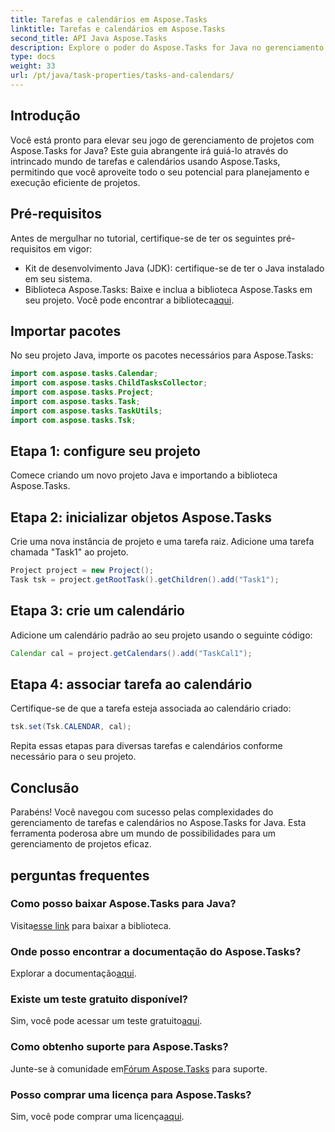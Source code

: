 ```yaml
---
title: Tarefas e calendários em Aspose.Tasks
linktitle: Tarefas e calendários em Aspose.Tasks
second_title: API Java Aspose.Tasks
description: Explore o poder do Aspose.Tasks for Java no gerenciamento eficiente de tarefas e calendários. Baixe agora para uma experiência perfeita de gerenciamento de projetos!
type: docs
weight: 33
url: /pt/java/task-properties/tasks-and-calendars/
---
```

## Introdução
Você está pronto para elevar seu jogo de gerenciamento de projetos com Aspose.Tasks for Java? Este guia abrangente irá guiá-lo através do intrincado mundo de tarefas e calendários usando Aspose.Tasks, permitindo que você aproveite todo o seu potencial para planejamento e execução eficiente de projetos.
## Pré-requisitos
Antes de mergulhar no tutorial, certifique-se de ter os seguintes pré-requisitos em vigor:
- Kit de desenvolvimento Java (JDK): certifique-se de ter o Java instalado em seu sistema.
- Biblioteca Aspose.Tasks: Baixe e inclua a biblioteca Aspose.Tasks em seu projeto. Você pode encontrar a biblioteca[aqui](https://releases.aspose.com/tasks/java/).
## Importar pacotes
No seu projeto Java, importe os pacotes necessários para Aspose.Tasks:
```java
import com.aspose.tasks.Calendar;
import com.aspose.tasks.ChildTasksCollector;
import com.aspose.tasks.Project;
import com.aspose.tasks.Task;
import com.aspose.tasks.TaskUtils;
import com.aspose.tasks.Tsk;
```
## Etapa 1: configure seu projeto
Comece criando um novo projeto Java e importando a biblioteca Aspose.Tasks.
## Etapa 2: inicializar objetos Aspose.Tasks
Crie uma nova instância de projeto e uma tarefa raiz. Adicione uma tarefa chamada "Task1" ao projeto.
```java
Project project = new Project();
Task tsk = project.getRootTask().getChildren().add("Task1");
```
## Etapa 3: crie um calendário
Adicione um calendário padrão ao seu projeto usando o seguinte código:
```java
Calendar cal = project.getCalendars().add("TaskCal1");
```
## Etapa 4: associar tarefa ao calendário
Certifique-se de que a tarefa esteja associada ao calendário criado:
```java
tsk.set(Tsk.CALENDAR, cal);
```
Repita essas etapas para diversas tarefas e calendários conforme necessário para o seu projeto.
## Conclusão
Parabéns! Você navegou com sucesso pelas complexidades do gerenciamento de tarefas e calendários no Aspose.Tasks for Java. Esta ferramenta poderosa abre um mundo de possibilidades para um gerenciamento de projetos eficaz.
## perguntas frequentes
### Como posso baixar Aspose.Tasks para Java?
 Visita[esse link](https://releases.aspose.com/tasks/java/) para baixar a biblioteca.
### Onde posso encontrar a documentação do Aspose.Tasks?
 Explorar a documentação[aqui](https://reference.aspose.com/tasks/java/).
### Existe um teste gratuito disponível?
Sim, você pode acessar um teste gratuito[aqui](https://releases.aspose.com/).
### Como obtenho suporte para Aspose.Tasks?
 Junte-se à comunidade em[Fórum Aspose.Tasks](https://forum.aspose.com/c/tasks/15) para suporte.
### Posso comprar uma licença para Aspose.Tasks?
 Sim, você pode comprar uma licença[aqui](https://purchase.aspose.com/buy).